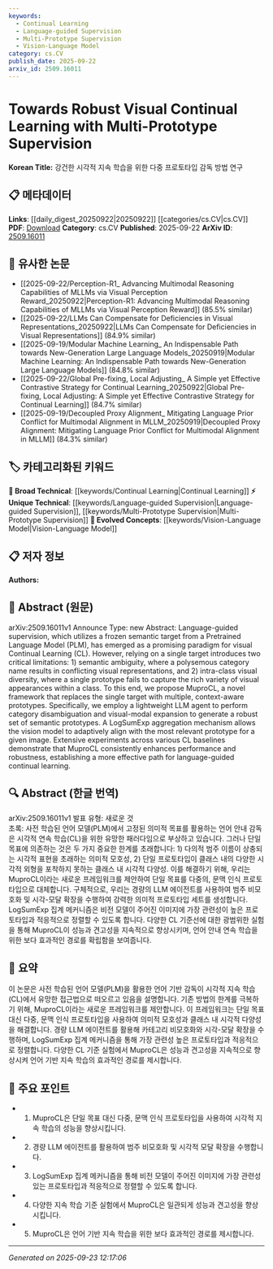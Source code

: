 ```yaml
---
keywords:
  - Continual Learning
  - Language-guided Supervision
  - Multi-Prototype Supervision
  - Vision-Language Model
category: cs.CV
publish_date: 2025-09-22
arxiv_id: 2509.16011
---
```


<!-- KEYWORD_LINKING_METADATA:
{
  "processed_timestamp": "2025-09-23T12:17:06.860980",
  "vocabulary_version": "1.0",
  "selected_keywords": [
    "Continual Learning",
    "Language-guided Supervision",
    "Multi-Prototype Supervision",
    "Vision-Language Model"
  ],
  "rejected_keywords": [],
  "similarity_scores": {
    "Continual Learning": 0.78,
    "Language-guided Supervision": 0.81,
    "Multi-Prototype Supervision": 0.83,
    "Vision-Language Model": 0.79
  },
  "extraction_method": "AI_prompt_based",
  "budget_applied": true,
  "candidates_json": {
    "candidates": [
      {
        "surface": "Continual Learning",
        "canonical": "Continual Learning",
        "aliases": [
          "CL"
        ],
        "category": "broad_technical",
        "rationale": "Continual Learning is a foundational concept in machine learning, relevant for linking with other adaptive learning techniques.",
        "novelty_score": 0.45,
        "connectivity_score": 0.89,
        "specificity_score": 0.65,
        "link_intent_score": 0.78
      },
      {
        "surface": "Language-guided supervision",
        "canonical": "Language-guided Supervision",
        "aliases": [
          "Language-guided"
        ],
        "category": "unique_technical",
        "rationale": "This is a novel approach in the context of visual learning, enhancing the specificity of language and vision integration.",
        "novelty_score": 0.72,
        "connectivity_score": 0.68,
        "specificity_score": 0.82,
        "link_intent_score": 0.81
      },
      {
        "surface": "Multi-Prototype Supervision",
        "canonical": "Multi-Prototype Supervision",
        "aliases": [
          "MuproCL"
        ],
        "category": "unique_technical",
        "rationale": "Introduces a new method for handling semantic ambiguity and visual diversity, crucial for linking advanced learning models.",
        "novelty_score": 0.78,
        "connectivity_score": 0.72,
        "specificity_score": 0.85,
        "link_intent_score": 0.83
      },
      {
        "surface": "Vision-Language Model",
        "canonical": "Vision-Language Model",
        "aliases": [
          "Vision-Language"
        ],
        "category": "evolved_concepts",
        "rationale": "This represents a growing area of research that bridges vision and language, enhancing connectivity with multimodal studies.",
        "novelty_score": 0.55,
        "connectivity_score": 0.88,
        "specificity_score": 0.78,
        "link_intent_score": 0.79
      }
    ],
    "ban_list_suggestions": [
      "method",
      "experiment",
      "performance"
    ]
  },
  "decisions": [
    {
      "candidate_surface": "Continual Learning",
      "resolved_canonical": "Continual Learning",
      "decision": "linked",
      "scores": {
        "novelty": 0.45,
        "connectivity": 0.89,
        "specificity": 0.65,
        "link_intent": 0.78
      }
    },
    {
      "candidate_surface": "Language-guided supervision",
      "resolved_canonical": "Language-guided Supervision",
      "decision": "linked",
      "scores": {
        "novelty": 0.72,
        "connectivity": 0.68,
        "specificity": 0.82,
        "link_intent": 0.81
      }
    },
    {
      "candidate_surface": "Multi-Prototype Supervision",
      "resolved_canonical": "Multi-Prototype Supervision",
      "decision": "linked",
      "scores": {
        "novelty": 0.78,
        "connectivity": 0.72,
        "specificity": 0.85,
        "link_intent": 0.83
      }
    },
    {
      "candidate_surface": "Vision-Language Model",
      "resolved_canonical": "Vision-Language Model",
      "decision": "linked",
      "scores": {
        "novelty": 0.55,
        "connectivity": 0.88,
        "specificity": 0.78,
        "link_intent": 0.79
      }
    }
  ]
}
-->

# Towards Robust Visual Continual Learning with Multi-Prototype Supervision

**Korean Title:** 강건한 시각적 지속 학습을 위한 다중 프로토타입 감독 방법 연구

## 📋 메타데이터

**Links**: [[daily_digest_20250922|20250922]] [[categories/cs.CV|cs.CV]]
**PDF**: [Download](https://arxiv.org/pdf/2509.16011.pdf)
**Category**: cs.CV
**Published**: 2025-09-22
**ArXiv ID**: [2509.16011](https://arxiv.org/abs/2509.16011)

## 🔗 유사한 논문
- [[2025-09-22/Perception-R1_ Advancing Multimodal Reasoning Capabilities of MLLMs via Visual Perception Reward_20250922|Perception-R1: Advancing Multimodal Reasoning Capabilities of MLLMs via Visual Perception Reward]] (85.5% similar)
- [[2025-09-22/LLMs Can Compensate for Deficiencies in Visual Representations_20250922|LLMs Can Compensate for Deficiencies in Visual Representations]] (84.9% similar)
- [[2025-09-19/Modular Machine Learning_ An Indispensable Path towards New-Generation Large Language Models_20250919|Modular Machine Learning: An Indispensable Path towards New-Generation Large Language Models]] (84.8% similar)
- [[2025-09-22/Global Pre-fixing, Local Adjusting_ A Simple yet Effective Contrastive Strategy for Continual Learning_20250922|Global Pre-fixing, Local Adjusting: A Simple yet Effective Contrastive Strategy for Continual Learning]] (84.7% similar)
- [[2025-09-19/Decoupled Proxy Alignment_ Mitigating Language Prior Conflict for Multimodal Alignment in MLLM_20250919|Decoupled Proxy Alignment: Mitigating Language Prior Conflict for Multimodal Alignment in MLLM]] (84.3% similar)

## 🏷️ 카테고리화된 키워드
**🧠 Broad Technical**: [[keywords/Continual Learning|Continual Learning]]
**⚡ Unique Technical**: [[keywords/Language-guided Supervision|Language-guided Supervision]], [[keywords/Multi-Prototype Supervision|Multi-Prototype Supervision]]
**🚀 Evolved Concepts**: [[keywords/Vision-Language Model|Vision-Language Model]]

## 📋 저자 정보

**Authors:** 

## 📄 Abstract (원문)

arXiv:2509.16011v1 Announce Type: new 
Abstract: Language-guided supervision, which utilizes a frozen semantic target from a Pretrained Language Model (PLM), has emerged as a promising paradigm for visual Continual Learning (CL). However, relying on a single target introduces two critical limitations: 1) semantic ambiguity, where a polysemous category name results in conflicting visual representations, and 2) intra-class visual diversity, where a single prototype fails to capture the rich variety of visual appearances within a class. To this end, we propose MuproCL, a novel framework that replaces the single target with multiple, context-aware prototypes. Specifically, we employ a lightweight LLM agent to perform category disambiguation and visual-modal expansion to generate a robust set of semantic prototypes. A LogSumExp aggregation mechanism allows the vision model to adaptively align with the most relevant prototype for a given image. Extensive experiments across various CL baselines demonstrate that MuproCL consistently enhances performance and robustness, establishing a more effective path for language-guided continual learning.

## 🔍 Abstract (한글 번역)

arXiv:2509.16011v1 발표 유형: 새로운 것  
초록: 사전 학습된 언어 모델(PLM)에서 고정된 의미적 목표를 활용하는 언어 안내 감독은 시각적 연속 학습(CL)을 위한 유망한 패러다임으로 부상하고 있습니다. 그러나 단일 목표에 의존하는 것은 두 가지 중요한 한계를 초래합니다: 1) 다의적 범주 이름이 상충되는 시각적 표현을 초래하는 의미적 모호성, 2) 단일 프로토타입이 클래스 내의 다양한 시각적 외형을 포착하지 못하는 클래스 내 시각적 다양성. 이를 해결하기 위해, 우리는 MuproCL이라는 새로운 프레임워크를 제안하여 단일 목표를 다중의, 문맥 인식 프로토타입으로 대체합니다. 구체적으로, 우리는 경량의 LLM 에이전트를 사용하여 범주 비모호화 및 시각-모달 확장을 수행하여 강력한 의미적 프로토타입 세트를 생성합니다. LogSumExp 집계 메커니즘은 비전 모델이 주어진 이미지에 가장 관련성이 높은 프로토타입과 적응적으로 정렬할 수 있도록 합니다. 다양한 CL 기준선에 대한 광범위한 실험을 통해 MuproCL이 성능과 견고성을 지속적으로 향상시키며, 언어 안내 연속 학습을 위한 보다 효과적인 경로를 확립함을 보여줍니다.

## 📝 요약

이 논문은 사전 학습된 언어 모델(PLM)을 활용한 언어 기반 감독이 시각적 지속 학습(CL)에서 유망한 접근법으로 떠오르고 있음을 설명합니다. 기존 방법의 한계를 극복하기 위해, MuproCL이라는 새로운 프레임워크를 제안합니다. 이 프레임워크는 단일 목표 대신 다중, 문맥 인식 프로토타입을 사용하여 의미적 모호성과 클래스 내 시각적 다양성을 해결합니다. 경량 LLM 에이전트를 활용해 카테고리 비모호화와 시각-모달 확장을 수행하며, LogSumExp 집계 메커니즘을 통해 가장 관련성 높은 프로토타입과 적응적으로 정렬합니다. 다양한 CL 기준 실험에서 MuproCL은 성능과 견고성을 지속적으로 향상시켜 언어 기반 지속 학습의 효과적인 경로를 제시합니다.

## 🎯 주요 포인트

- 1. MuproCL은 단일 목표 대신 다중, 문맥 인식 프로토타입을 사용하여 시각적 지속 학습의 성능을 향상시킵니다.
- 2. 경량 LLM 에이전트를 활용하여 범주 비모호화 및 시각적 모달 확장을 수행합니다.
- 3. LogSumExp 집계 메커니즘을 통해 비전 모델이 주어진 이미지에 가장 관련성 있는 프로토타입과 적응적으로 정렬할 수 있도록 합니다.
- 4. 다양한 지속 학습 기준 실험에서 MuproCL은 일관되게 성능과 견고성을 향상시킵니다.
- 5. MuproCL은 언어 기반 지속 학습을 위한 보다 효과적인 경로를 제시합니다.


---

*Generated on 2025-09-23 12:17:06*